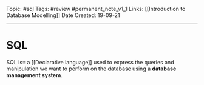 Topic: #sql
Tags: #review #permanent_note_v1_1
Links: [[Introduction to Database Modelling]]
Date Created: 19-09-21

---

# SQL
SQL is:: a [[Declarative language]] used to express the queries and manipulation we want to perform on the database using a **database management system**.